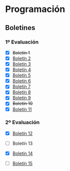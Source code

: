 # Programación

## Boletines

### 1º Evaluación
- [x] ~~Boletín 1~~  
- [x] [Boletín 2](/src/com/programacion/Evaluacion1/boletin02)  
- [x] [Boletín 3](/src/com/programacion/Evaluacion1/boletin03)  
- [x] [Boletín 4](/src/com/programacion/Evaluacion1/boletin04)
- [x] [Boletín 5](/src/com/programacion/Evaluacion1/boletin05)  
- [x] [Boletín 6](/src/com/programacion/Evaluacion1/boletin06)
- [x] [Boletín 7](/src/com/programacion/Evaluacion1/boletin07)  
- [x] [Boletín 8](/src/com/programacion/Evaluacion1/boletin08)  
- [x] [Boletín 9](/src/com/programacion/Evaluacion1/boletin09)  
- [x] ~~Boletín 10~~  
- [x] [Boletín 11](/src/com/programacion/Evaluacion1/boletin11)  

### 2º Evaluación 
- [x] [Boletín 12](/src/com/programacion/Evaluacion2/boletin12)
- [ ] Boletín 13
- [x] [Boletín 14](/src/com/programacion/Evaluacion2/boletin14)
- [ ] [Boletín 15](/src/com/programacion/Evaluacion2/boletin15)

